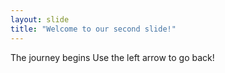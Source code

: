 ```yaml
---
layout: slide
title: "Welcome to our second slide!"
---
```

The journey begins
Use the left arrow to go back!
